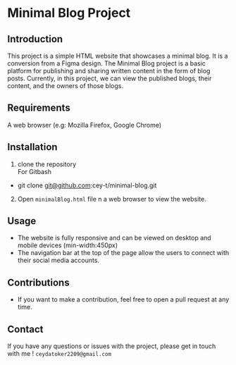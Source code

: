 # Minimal Blog Project

## Introduction

This project is a simple HTML website that showcases a minimal blog. It is a conversion from a Figma design.
The Minimal Blog project is a basic platform for publishing and sharing written content in the form of blog posts.
Currently, in this project, we can view the published blogs, their content, and the owners of those blogs.

## Requirements

A web browser (e.g: Mozilla Firefox, Google Chrome)

## Installation

1. clone the repository  
   For Gitbash

- git clone git@github.com:cey-t/minimal-blog.git

2. Open `minimalBlog.html` file n a web browser to view the website.

## Usage

- The website is fully responsive and can be viewed on desktop and mobile devices (min-width:450px)
- The navigation bar at the top of the page allow the users to connect with their social media accounts.

## Contributions

- If you want to make a contribution, feel free to open a pull request at any time.

## Contact

If you have any questions or issues with the project, please get in touch with me !
`ceydatoker2209@gmail.com`
